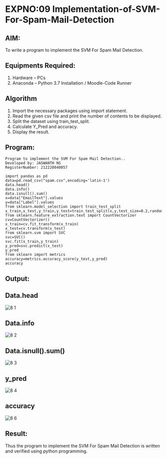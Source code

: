 # EXPNO:09 Implementation-of-SVM-For-Spam-Mail-Detection

## AIM:
To write a program to implement the SVM For Spam Mail Detection.

## Equipments Required:
1. Hardware – PCs
2. Anaconda – Python 3.7 Installation / Moodle-Code Runner

## Algorithm
1. Import the necessary packages using import statement. 
2. Read the given csv file and print the number of contents to be displayed. 
3. Split the dataset using train_test_split. 
4. Calculate Y_Pred and accuracy. 
5. Display the result.  
## Program:

```
Program to implement the SVM For Spam Mail Detection..
Developed by: JASWANTH NS
RegisterNumber: 212220040057
```

```
import pandas as pd
data=pd.read_csv("spam.csv",encoding='latin-1')
data.head()
data.info()
data.isnull().sum()
x=data["EmailText"].values
y=data["Label"].values
from sklearn.model_selection import train_test_split 
x_train,x_test,y_train,y_test=train_test_split(x,y,test_size=0.2,random_state=0)
from sklearn.feature_extraction.text import CountVectorizer
cv=CountVectorizer()
x_train=cv.fit_transform(x_train)
x_test=cv.transform(x_test)
from sklearn.svm import SVC
svc=SVC()
svc.fit(x_train,y_train)
y_pred=svc.predict(x_test)
y_pred
from sklearn import metrics
accuracy=metrics.accuracy_score(y_test,y_pred)
accuracy

```

## Output:
## Data.head
![8 1](https://user-images.githubusercontent.com/103240414/174470743-44414df7-397f-4027-9295-612bd37e05d7.png)
## Data.info
![8 2](https://user-images.githubusercontent.com/103240414/174470761-34361408-b3b2-4be9-9bab-4063c4cc55be.png)
## Data.isnull().sum()
![8 3](https://user-images.githubusercontent.com/103240414/174470764-71aa6a15-6a6e-4115-ae27-12bf8b739361.png)
## y_pred
![8 4](https://user-images.githubusercontent.com/103240414/174470768-407b2625-8e1e-4c68-888d-d23251c65af8.png)
## accuracy
![8 6](https://user-images.githubusercontent.com/103240414/174470776-738823bf-14fa-49ec-9988-20c652860b53.png)




## Result:
Thus the program to implement the SVM For Spam Mail Detection is written and verified using python programming.

